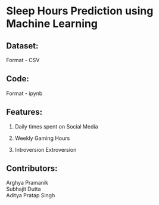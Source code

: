 <h1>Sleep Hours Prediction using Machine Learning</h1>
<h2><strong>Dataset: </strong></h2>
<p>Format - CSV</p>
<h2><strong>Code: </strong></h2> 
<p>Format - ipynb </p>
<h2><strong>Features: </strong></h2>

1. Daily times spent on Social Media

2. Weekly Gaming Hours
   
3. Introversion Extroversion
<h2><strong>Contributors: </strong></h2> <p>Arghya Pramanik <br>Subhajit Dutta <br>Aditya Pratap Singh</p>
 

